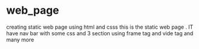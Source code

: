 # web_page
creating static web page using html and csss
this is the static web page . IT have nav bar  with some css and 3 section using frame tag and vide tag and many more
